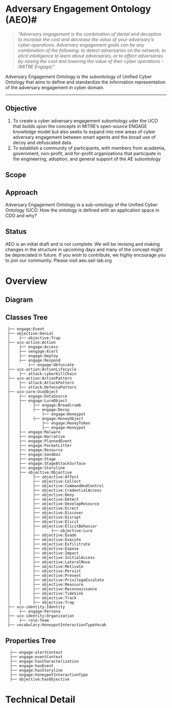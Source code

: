 # Adversary Engagement Ontology (AEO)#

>*"Adversary engagement is the combination of denial and
deception to increase the cost and decrease the value of your
adversary’s cyber operations. Adversary engagement goals can
be any combination of the following: to detect adversaries on
the network, to elicit intelligence to learn about adversaries,
or to affect adversaries by raising the cost and lowering the
value of their cyber operations - (MITRE Engage)"*

Adversary Engagement Ontology is the subontology of Unified Cyber Ontology that aims to define and standardize the information representation of the adversary engagement in cyber domain. 

- - - - 
## Objective ##
1.  To create a cyber adversary engagement subontology uder the UCO that  builds upon the concepts in MITRE’s open-source ENGAGE knowledge model but also seeks to expand into new areas of cyber adversary engagement between smart agents and the broad use of decoy and obfuscated data. 
2.  To establish a community of participants, with members from academia, government, non-profit, and for-profit organizations that participate in the engineering, adoption, and general support of the AE subontology

## Scope ##


## Approach ##
Adversary Engagement Ontology is a sub-ontology of the Unified Cyber Ontology (UCO. How the ontology is defined with an application space in CDO and why?

## Status ##
AEO is an initial draft and is not complete. We will be revising and making changes in the structure in upcoming days and many of the concept might be depreciated in future. If you wish to contribute, we highly encourage you to  join our community. Please visit aeo.sail-lab.org 

# Overview #

## Diagram ##


## Classes Tree ##
 ```
  ├── engage:Event
  ├── objective:Denial
  │    ├── objective:Trap
  ├── uco-action:Action
  │    ├── engage:Access
  │    ├── vengage:Alert
  │    ├── engage:Deploy
  │    ├── engage:Respond
  │        ├── engage:Obfuscate
  ├── uco-action:ActionLifecycle
  │    ├── attack:cyberKillChain
  ├── uco-action:ActionPattern
  │    ├── attack:AttackPattern
  │    ├── attack:DefensePattern
  ├── uco-core:UcoObject
  │    ├── engage:DataSource
  │    ├── engage:LureObject
  │    │     ├── engage:Breadcrumb
  │    │     ├── engage:Decoy
  │    │         ├── engage:Honeypot
  │    │     ├── engage:HoneyObject
  │    │         ├── engage:HoneyToken
  │    │         ├── engage:Honeypot
  │    ├── engage:Malware
  │    ├── engage:Narrative
  │    ├── engage:PlannedEvent
  │    ├── engage:PocketLitter
  │    ├── engage:Resource
  │    ├── engage:Sandbox
  │    ├── engage:Stage
  │    ├── engage:StageAttackSurface
  │    ├── engage:Storyline
  │    ├── objective:Objective
  │    |     ├── objective:Affect
  │    │     ├── objective:Collect
  │    │     ├── objective:CommandAndControl
  │    │     ├── objective:CredentialAccess
  │    │     ├── objective:Deny
  │    │     ├── objective:Detect
  │    │     ├── objective:DevelopResource
  │    │     ├── objective:Direct
  │    │     ├── objective:Discover
  │    │     ├── objective:Disrupt
  │    │     ├── objective:Elicit
  │    │     ├── objective:ElicitBehavior
  │    │     │       ├── objective:Lure
  │    │     ├── objective:Evade
  │    │     ├── objective:Execute
  │    │     ├── objective:Exfilitrate
  │    │     ├── objective:Expose
  │    │     ├── objective:Impact
  │    │     ├── objective:InitialAccess
  │    │     ├── objective:LateralMove
  │    │     ├── objective:Motivate
  │    │     ├── objective:Persist
  │    │     ├── objective:Prevent
  │    │     ├── objective:PrivilegeEscalate
  │    │     ├── objective:Reassure
  │    │     ├── objective:Reconnaissance
  │    │     ├── objective:TimeSink
  │    │     ├── objective:Track
  │    │     ├── objective:Trap
  ├── uco-identity:Identity
  │    ├── engage:Persona
  ├── uco-identity:Organization
  │    ├── role:Team
  ├── vocabulary:HoneypotInteractionTypeVocab
```

## Properties Tree ##
```
  ├── engage:alertContext
  ├── engage:eventContext
  ├── engage:hasCharacterization
  ├── engage:hasEvent
  ├── engage:hasStoryline
  ├── engage:honeypotInteractionType
  ├── objective:hasObjective
```
# Technical Detail # 


